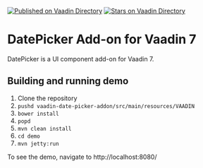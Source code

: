 [![Published on Vaadin  Directory](https://img.shields.io/badge/Vaadin%20Directory-published-00b4f0.svg)](https://vaadin.com/directory/component/datepicker-add-on)
[![Stars on Vaadin Directory](https://img.shields.io/vaadin-directory/star/datepicker-add-on.svg)](https://vaadin.com/directory/component/datepicker-add-on)

# DatePicker Add-on for Vaadin 7

DatePicker is a UI component add-on for Vaadin 7.

## Building and running demo

1. Clone the repository
1. `pushd vaadin-date-picker-addon/src/main/resources/VAADIN`
1. `bower install`
1. `popd`
1. `mvn clean install`
1. `cd demo`
4. `mvn jetty:run`

To see the demo, navigate to http://localhost:8080/
